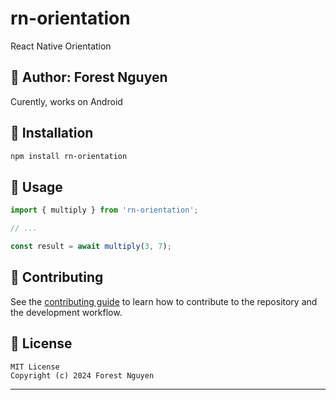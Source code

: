 # rn-orientation

React Native Orientation

## 🚀 Author: Forest Nguyen
Curently, works on Android

## 🚀 Installation

```sh
npm install rn-orientation
```

## 🚀 Usage

```js
import { multiply } from 'rn-orientation';

// ...

const result = await multiply(3, 7);
```

## 🚀 Contributing

See the [contributing guide](CONTRIBUTING.md) to learn how to contribute to the repository and the development workflow.

## 🚀 License

    MIT License
    Copyright (c) 2024 Forest Nguyen

---
